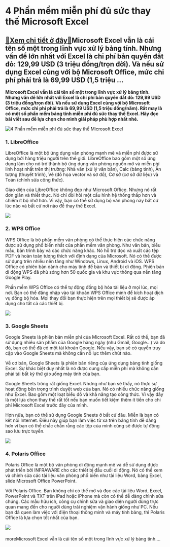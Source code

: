 4 Phần mềm miễn phí đủ sức thay thế Microsoft Excel
===================================================

[:gift:Xem chi tiết ở đây:gift:](https://hddtvn.com/4-phan-mem-mien-phi-du-suc-thay-the-microsoft-excel-2/)Microsoft Excel vẫn là cái tên số một trong lĩnh vực xử lý bảng tính. Nhưng vấn đề lớn nhất với Excel là chi phí bản quyền đắt đỏ: 129,99 USD (3 triệu đồng/trọn đời). Và nếu sử dụng Excel cùng với bộ Microsoft Office, mức chi phí phải trả là 69,99 USD (1,5 triệu …
------------------------------------------------------------------------------------------------------------------------------------------------------------------------------------------------------------------------------------------------------------------------

**Microsoft Excel vẫn là cái tên số một trong lĩnh vực xử lý bảng tính. Nhưng vấn đề lớn nhất với Excel là chi phí bản quyền đắt đỏ: 129,99 USD (3 triệu đồng/trọn đời). Và nếu sử dụng Excel cùng với bộ Microsoft Office, mức chi phí phải trả là 69,99 USD (1,5 triệu đồng/năm). Rất may là có một số phần mềm bảng tính miễn phí đủ sức thay thế Excel. Hãy đọc bài viết sau để lựa chọn cho mình giải pháp phù hợp nhất nhé.**


![4 Phần mềm miễn phí đủ sức thay thế Microsoft Excel](https://hddtvn.com/wp-content/uploads/2021/01/excel-1598646848.jpg)


### 1. LibreOffice


LibreOffice là một bộ ứng dụng văn phòng mạnh mẽ và miễn phí được sử dụng bởi hàng triệu người trên thế giới. LibreOffice bao gồm một số ứng dụng làm cho nó trở thành bộ ứng dụng văn phòng nguồn mở và miễn phí linh hoạt nhất trên thị trường: Nhà văn (xử lý văn bản), Calc (bảng tính), Ấn tượng (thuyết trình), Vẽ (đồ họa vector và sơ đồ), Cơ sở (cơ sở dữ liệu) và Toán (chỉnh sửa công thức).


Giao diện của LibreOffice không đẹp như Microsoft Office. Nhưng nó rất đơn giản và thiết thực. Nó chỉ đòi hỏi một cấu hình hệ thống thấp hơn và chiếm ít bộ nhớ hơn. Vì vậy, bạn có thể sử dụng bộ văn phòng này bất cứ lúc nào và bất cứ nơi nào để thay thế Excel.


![](https://hddtvn.com/wp-content/uploads/2021/01/23-2.png)


### 2. WPS Office


WPS Office là bộ phần mềm văn phòng có thể thực hiện các chức năng được sử dụng phổ biến nhất của phần mềm văn phòng. Như văn bản, biểu mẫu, bản trình bày và các chức năng khác. Nó hỗ trợ đọc và xuất các tệp PDF và hoàn toàn tương thích với định dạng của Microsoft. Nó có thể được sử dụng trên nhiều nền tảng như Windows, Linux, Android và iOS. WPS Office có phiên bản dành cho máy tính để bàn và thiết bị di động. Phiên bản di động WPS đã phủ sóng hơn 50 quốc gia và khu vực thông qua nền tảng Google Play.


Phần mềm WPS Office có thể tự động đồng bộ hóa tài liệu ở mọi lúc, mọi nơi. Bạn có thể đăng nhập vào tài khoản WPS Office mình để kích hoạt dịch vụ đồng bộ hóa. Mọi thay đổi bạn thực hiện trên mọi thiết bị sẽ được áp dụng cho tất cả các thiết bị.


![](https://hddtvn.com/wp-content/uploads/2021/01/24.jpg)


### 3. Google Sheets


Google Sheets là phiên bản miễn phí của Microsoft Excel. Rất có thể, bạn đã sử dụng nhiều sản phẩm của Google hàng ngày (như Gmail, Google…) và do đó, bạn có thể đã có một tài khoản Google. Nếu vậy, bạn sẽ có quyền truy cập vào Google Sheets mà không cần nỗ lực thêm chút nào.


Về cơ bản, Google Sheets là phiên bản riêng của ứng dụng bảng tính giống Excel. Sự khác biệt duy nhất là nó được cung cấp miễn phí mà không cần phải tải bất kỳ thứ gì xuống máy tính của bạn.


Google Sheets trông rất giống Excel. Nhưng như bạn sẽ thấy, nó thực sự hoạt động bên trong trình duyệt web của bạn. Nó có nhiều chức năng giống như Excel. Bao gồm một loạt biểu đồ và khả năng tạo công thức. Vì vậy đây là một lựa chọn thay thế rất tốt nếu bạn muốn tiết kiệm thêm ít tiền cho chi phí Microsoft Excel trước đây của mình.


Hơn nữa, bạn có thể sử dụng Google Sheets ở bất cứ đâu. Miễn là bạn có kết nối Internet. Điều này giúp bạn làm việc từ xa trên bảng tính dễ dàng hơn vì bạn có thể chắc chắn rằng các tệp của mình cũng sẽ được tự động sao lưu trực tuyến.


![](https://hddtvn.com/wp-content/uploads/2021/01/24-3.png)


### 4. Polaris Office


Polaris Office là một bộ văn phòng di động mạnh mẽ và dễ sử dụng được phát triển bởi INFRAWARE cho các thiết bị đầu cuối di động. Nó có thể xem và chỉnh sửa các tài liệu văn phòng phổ biến như tài liệu Word, bảng Excel, slide Microsoft Office PowerPoint.


Với Polaris Office. Bạn không chỉ có thể mở và đọc các tài liệu Word, Excel, PowerPoint và TXT trên iPad hoặc iPhone mà còn có thể dễ dàng chỉnh sửa chúng. Các mẫu hữu ích, công cụ chỉnh sửa và giao diện người dùng trực quan mang đến cho người dùng trải nghiệm vận hành giống như PC. Nếu bạn đã quen làm việc với điện thoại thông minh và máy tính bảng, thì Polaris Office là lựa chọn tốt nhất của bạn.


![](https://hddtvn.com/wp-content/uploads/2021/01/25-3.png)


#### 


moreMicrosoft Excel vẫn là cái tên số một trong lĩnh vực xử lý bảng tính….

